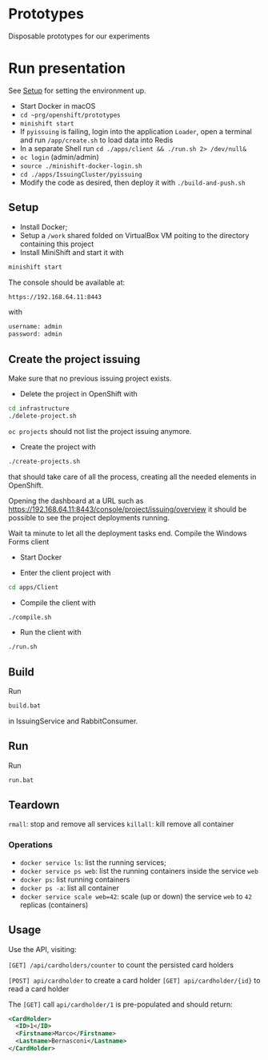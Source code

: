 # Prototypes

Disposable prototypes for our experiments


# Run presentation

See [Setup](#setup) for setting the environment up. 

* Start Docker in macOS
* `cd ~prg/openshift/prototypes`
* `minishift start`
* If `pyissuing` is failing, login into the application `Loader`, open a terminal and run `/app/create.sh` to load data into Redis
* In a separate Shell run `cd ./apps/client && ./run.sh 2> /dev/null&`
* `oc login` (admin/admin)
* `source ./minishift-docker-login.sh`
* `cd ./apps/IssuingCluster/pyissuing`
* Modify the code as desired, then deploy it with `./build-and-push.sh`


## Setup

* Install Docker;
* Setup a `/work` shared folded on VirtualBox VM poiting to the directory containing this project
* Install MiniShift and start it with

```bash
minishift start
```

The console should be available at:

```bash
https://192.168.64.11:8443
```

with


```bash
username: admin
password: admin
```


## Create the project issuing

Make sure that no previous issuing project exists.

* Delete the project in OpenShift with

```bash
cd infrastructure
./delete-project.sh
```

`oc projects` should not list the project issuing anymore.


* Create the project with

```bash
./create-projects.sh
```


that should take care of all the process, creating all the needed elements in OpenShift.

Opening the dashboard at a URL such as https://192.168.64.11:8443/console/project/issuing/overview it should be possible to see the project deployments running.

Wait ta minute to let all the deployment tasks end.
Compile the Windows Forms client

* Start Docker

* Enter the client project with

```bash
cd apps/Client
```


* Compile the client with

```bash
./compile.sh
```


* Run the client with

```bash
./run.sh
```


## Build

Run

```bash
build.bat
```

in IssuingService and RabbitConsumer.

## Run

Run

```bash
run.bat
```


## Teardown

`rmall`: stop and remove all services
`killall`: kill remove all container

### Operations

* `docker service ls`: list the running services;
* `docker service ps web`: list the running containers inside the service `web`
* `docker ps`: list running containers
* `docker ps -a`: list all container
* `docker service scale web=42`: scale (up or down) the service `web` to `42` replicas (containers)

## Usage

Use the API, visiting:

`[GET] /api/cardholders/counter` to count the persisted card holders

`[POST] api/cardholder` to create a card holder
`[GET] api/cardholder/{id}` to read a card holder


The `[GET]` call `api/cardholder/1` is pre-populated and should return:

```xml
<CardHolder>
  <ID>1</ID>
  <Firstname>Marco</Firstname>
  <Lastname>Bernasconi</Lastname>
</CardHolder>
```
